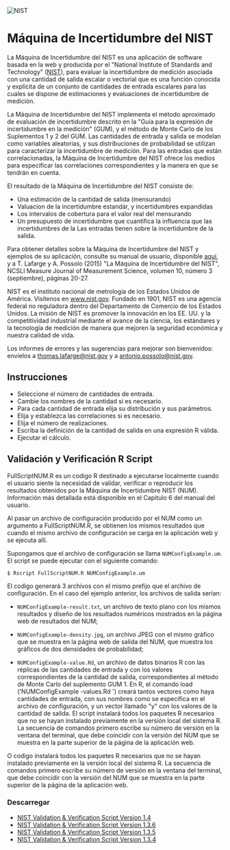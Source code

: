 ![NIST](https://nccoe.nist.gov/sites/all/themes/custom/nccoe2x/asset/img/NIST_logo.svg)

# Máquina de Incertidumbre del NIST

La Máquina de Incertidumbre del NIST es una aplicación de
software basada en la web y producida por el "National Institute
of Standards and Technology" ([NIST](www.nist.gov)), para evaluar
la incertidumbre de medición asociada con una cantidad de salida
escalar o vectorial que es una función conocida y explícita de un
conjunto de cantidades de entrada escalares para las cuales se
dispone de estimaciones y evaluaciones de incertidumbre de
medición.

La Máquina de Incertidumbre del NIST implementa el método
aproximado de evaluación de incertidumbre descrito en la "Guía
para la expresión de incertidumbre en la medición" (GUM), y el
método de Monte Carlo de los Suplementos 1 y 2 del GUM. Las
cantidades de entrada y salida se modelan como variables
aleatorias, y sus distribuciones de probabilidad se utilizan
para caracterizar la incertidumbre de medición. Para las entradas
que están correlacionadas, la Máquina de Incertidumbre del NIST
ofrece los medios para especificar las correlaciones
correspondientes y la manera en que se tendrán en cuenta.

El resultado de la Máquina de Incertidumbre del NIST consiste de:

 * Una estimación de la cantidad de salida (mensurando)
 * Valuacion de la incertidumbre estandár, y incertidumbres expandidas
 * Los intervalos de cobertura para el valor real del mensurando
 * Un presupuesto de incertidumbre que cuantifica la influencia que las
incertidumbres de la Las entradas tienen sobre la incertidumbre
de la salida.

Para obtener detalles sobre la Máquina de Incertidumbre del NIST
y ejemplos de su aplicación, consulte su manual de usuario,
disponible [aqui](./NISTUncertaintyMachine-UserManual.pdf), y a T. Lafarge y A. Possolo (2015) "La Máquina
de Incertidumbre del NIST", NCSLI Measure Journal of Measurement
Science, volumen 10, número 3 (septiembre), páginas 20-27.

NIST es el instituto nacional de metrología de los Estados Unidos
de América. Visítenos en www.nist.gov. Fundado en 1901, NIST es
una agencia federal no reguladora dentro del Departamento de
Comercio de los Estados Unidos. La misión de NIST es promover la
innovación en los EE. UU. y la competitividad industrial mediante
el avance de la ciencia, los estándares y la tecnología de
medición de manera que mejoren la seguridad económica y nuestra
calidad de vida.

Los informes de errores y las sugerencias para mejorar son
bienvenidos: envíelos a thomas.lafarge@nist.gov y a
antonio.possolo@nist.gov.

## Instrucciones

* Seleccione el número de cantidades de entrada.
* Cambie los nombres de la cantidad si es necesario.
* Para cada cantidad de entrada elija su distribución y sus parámetros.
* Elija y establezca las correlaciones si es necesario.
* Elija el número de realizaciones.
* Escriba la definición de la cantidad de salida en una expresión R válida.
* Ejecutar el cálculo.

## Validación y Verificación R Script

FullScriptNUM.R es un codigo R destinado a ejecutarse localmente
cuando el usuario siente la necesidad de validar, verificar o
reproducir los resultados obtenidos por la Máquina de
Incertidumbre NIST (NUM). Información más detallada está
disponible en el Capítulo 6 del manual del usuario.

Al pasar un archivo de configuración producido por el NUM como un
argumento a FullScriptNUM.R, se obtienen los mismos resultados
que cuando el mismo archivo de configuración se carga en la
aplicación web y se ejecuta allí.

Supongamos que el archivo de configuración se llama
`NUMConfigExample.um`. El script se puede ejecutar con el siguiente
comando:

`$ Rscript FullScriptNUM.R NUMConfigExample.um`

El codigo generará 3 archivos con el mismo prefijo que el archivo
de configuración. En el caso del ejemplo anterior, los archivos
de salida serían:

* `NUMConfigExample-result.txt`, un archivo de texto plano con
  los mismos resultados y diseño de los resultados numéricos
  mostrados en la página web de resultados del NUM;

* `NUMConfigExample-density.jpg`, un archivo JPEG con el mismo
  gráfico que se muestra en la página web de salida del NUM, que
  muestra los gráficos de dos densidades de probabilidad;

* `NUMConfigExample-value.Rd`, un archivo de datos binarios R con
las réplicas de las cantidades de entrada y con los valores
correspondientes de la cantidad de salida, correspondientes al
método de Monte Carlo del suplemento GUM 1. En R, el comando load
('NUMConfigExample -values.Rd ') creará tantos vectores como haya
cantidades de entrada, con sus nombres como se especifica en el
archivo de configuración, y un vector llamado "y" con los valores
de la cantidad de salida.  El script instalará todos los paquetes
R necesarios que no se hayan instalado previamente en la versión
local del sistema R. La secuencia de comandos primero escribe su
número de versión en la ventana del terminal, que debe coincidir
con la versión del NUM que se muestra en la parte superior de la
página de la aplicación web.

O codigo instalará todos los paquetes R necesarios que no se
hayan instalado previamente en la versión local del sistema R. La
secuencia de comandos primero escribe su número de versión en la
ventana del terminal, que debe coincidir con la versión del NUM
que se muestra en la parte superior de la página de la aplicación
web.

### Descarregar
  *   [NIST Validation & Verification Script Version 1.4](./FullScriptNUM/FullScriptNUM_1.4.R)
  *   [NIST Validation & Verification Script Version 1.3.6](./FullScriptNUM/FullScriptNUM_1.3.6.R)
  *   [NIST Validation & Verification Script Version 1.3.5](./FullScriptNUM/FullScriptNUM_1.3.5.R)
  *   [NIST Validation & Verification Script Version 1.3.4](./FullScriptNUM/FullScriptNUM_1.3.4.R)
